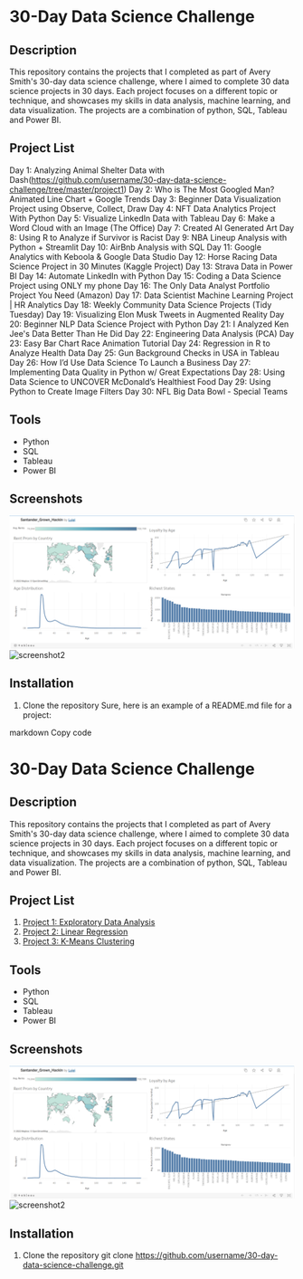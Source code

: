 # 30-Day Data Science Challenge

## Description

This repository contains the projects that I completed as part of Avery Smith's 30-day data science challenge, where I aimed to complete 30 data science projects in 30 days. Each project focuses on a different topic or technique, and showcases my skills in data analysis, machine learning, and data visualization. The projects are a combination of python, SQL, Tableau and Power BI.

## Project List
Day 1: Analyzing Animal Shelter Data with Dash(https://github.com/username/30-day-data-science-challenge/tree/master/project1)
Day 2: Who is The Most Googled Man? Animated Line Chart + Google Trends
Day 3: Beginner Data Visualization Project using Observe, Collect, Draw
Day 4: NFT Data Analytics Project With Python
Day 5: Visualize LinkedIn Data with Tableau
Day 6: Make a Word Cloud with an Image (The Office)
Day 7: Created AI Generated Art
Day 8: Using R to Analyze if Survivor is Racist
Day 9: NBA Lineup Analysis with Python + Streamlit
Day 10: AirBnb Analysis with SQL
Day 11: Google Analytics with Keboola & Google Data Studio
Day 12: Horse Racing Data Science Project in 30 Minutes (Kaggle Project)
Day 13: Strava Data in Power BI
Day 14: Automate LinkedIn with Python
Day 15: Coding a Data Science Project using ONLY my phone
Day 16: The Only Data Analyst Portfolio Project You Need (Amazon)
Day 17: Data Scientist Machine Learning Project | HR Analytics
Day 18: Weekly Community Data Science Projects (Tidy Tuesday)
Day 19: Visualizing Elon Musk Tweets in Augmented Reality 
Day 20: Beginner NLP Data Science Project with Python
Day 21: I Analyzed Ken Jee's Data Better Than He Did
Day 22: Engineering Data Analysis (PCA) 
Day 23: Easy Bar Chart Race Animation Tutorial
Day 24: Regression in R to Analyze Health Data
Day 25: Gun Background Checks in USA in Tableau
Day 26: How I’d Use Data Science To Launch a Business
Day 27: Implementing Data Quality in Python w/ Great Expectations
Day 28:  Using Data Science to UNCOVER McDonald’s Healthiest Food
Day 29: Using Python to Create Image Filters
Day 30: NFL Big Data Bowl - Special Teams

## Tools
- Python
- SQL
- Tableau
- Power BI

## Screenshots
![screenshot1](screenshots/screenshot1.png)
![screenshot2](screenshots/screenshot2.png)

## Installation
1. Clone the repository
Sure, here is an example of a README.md file for a project:

markdown
Copy code
# 30-Day Data Science Challenge

## Description

This repository contains the projects that I completed as part of Avery Smith's 30-day data science challenge, where I aimed to complete 30 data science projects in 30 days. Each project focuses on a different topic or technique, and showcases my skills in data analysis, machine learning, and data visualization. The projects are a combination of python, SQL, Tableau and Power BI.

## Project List
1. [Project 1: Exploratory Data Analysis](https://github.com/username/30-day-data-science-challenge/tree/master/project1)
2. [Project 2: Linear Regression](https://github.com/username/30-day-data-science-challenge/tree/master/project2)
3. [Project 3: K-Means Clustering](https://github.com/username/30-day-data-science-challenge/tree/master/project3)

## Tools
- Python
- SQL
- Tableau
- Power BI

## Screenshots
![screenshot1](screenshots/screenshot1.png)
![screenshot2](screenshots/screenshot2.png)

## Installation
1. Clone the repository
git clone https://github.com/username/30-day-data-science-challenge.git

